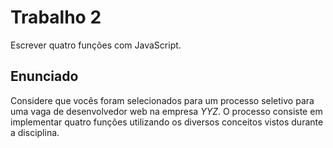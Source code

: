 # Trabalho 2
Escrever quatro funções com JavaScript.

## Enunciado
Considere que vocês foram selecionados para um processo seletivo para uma vaga de
desenvolvedor web na empresa _YYZ_. O processo consiste em implementar quatro
funções utilizando os diversos conceitos vistos durante a disciplina.